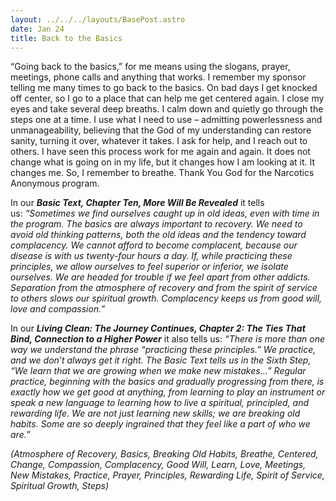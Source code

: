 ```yaml
---
layout: ../../../layouts/BasePost.astro
date: Jan 24
title: Back to the Basics
---
```

“Going back to the basics,” for me means using the slogans, prayer, meetings, phone calls and anything that works. I remember my sponsor telling me many times to go back to the basics. On bad days I get knocked off center, so I go to a place that can help me get centered again. I close my eyes and take several deep breaths. I calm down and quietly go through the steps one at a time. I use what I need to use – admitting powerlessness and unmanageability, believing that the God of my understanding can restore sanity, turning it over, whatever it takes. I ask for help, and I reach out to others. I have seen this process work for me again and again. It does not change what is going on in my life, but it changes how I am looking at it. It changes me. So, I remember to breathe. Thank You God for the Narcotics Anonymous program.

In our ***Basic Text, Chapter Ten, More Will Be Revealed*** it tells us: *“Sometimes we find ourselves caught up in old ideas, even with time in the program. The basics are always important to recovery. We need to avoid old thinking patterns, both the old ideas and the tendency toward complacency. We cannot afford to become complacent, because our disease is with us twenty-four hours a day. If, while practicing these principles, we allow ourselves to feel superior or inferior, we isolate ourselves. We are headed for trouble if we feel apart from other addicts. Separation from the atmosphere of recovery and from the spirit of service to others slows our spiritual growth. Complacency keeps us from good will, love and compassion.”*

In our ***Living Clean: The Journey Continues, Chapter 2: The Ties That Bind, Connection to a Higher Power*** it also tells us: *“There is more than one way we understand the phrase “practicing these principles.” We practice, and we don’t always get it right. The Basic Text tells us in the Sixth Step, “We learn that we are growing when we make new mistakes…” Regular practice, beginning with the basics and gradually progressing from there, is exactly how we get good at anything, from learning to play an instrument or speak a new language to learning how to live a spiritual, principled, and rewarding life. We are not just learning new skills; we are breaking old habits. Some are so deeply ingrained that they feel like a part of who we are.”*

*(Atmosphere of Recovery, Basics, Breaking Old Habits, Breathe, Centered, Change, Compassion, Complacency, Good Will, Learn, Love, Meetings, New Mistakes, Practice, Prayer, Principles, Rewarding Life, Spirit of Service, Spiritual Growth, Steps)*